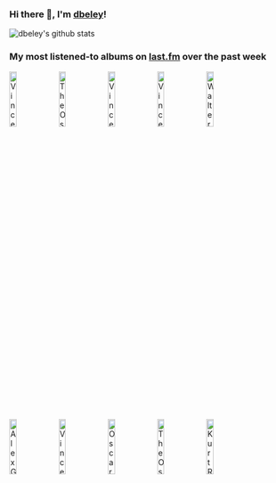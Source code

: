 ### Hi there 👋, I'm [dbeley](https://dbeley.ovh/en)!

![dbeley's github stats](https://github-readme-stats.vercel.app/api?username=dbeley)

### My most listened-to albums on [last.fm](https://www.last.fm/user/d_beley) over the past week

[<img src='https://lastfm.freetls.fastly.net/i/u/300x300/4382d477f6ece23af26d3429dad15120.jpg' width='16%' height='16%' alt='Vince Guaraldi - A Charlie Brown Thanksgiving'>](https://www.last.fm/music/vince%2bguaraldi/a%2bcharlie%2bbrown%2bthanksgiving)&nbsp;
[<img src='https://lastfm.freetls.fastly.net/i/u/300x300/30b0db96c46a3aebe7a0a968b532c306.jpg' width='16%' height='16%' alt='The Oscar Peterson Trio - Night Train'>](https://www.last.fm/music/the%2boscar%2bpeterson%2btrio/night%2btrain)&nbsp;
[<img src='https://lastfm.freetls.fastly.net/i/u/300x300/914105990e144a0882133a6af172a079.png' width='16%' height='16%' alt='Vince Guaraldi - Vince Guaraldi and the Lost Cues from the Charlie Brown Television Specials'>](https://www.last.fm/music/vince%2bguaraldi/vince%2bguaraldi%2band%2bthe%2blost%2bcues%2bfrom%2bthe%2bcharlie%2bbrown%2btelevision%2bspecials)&nbsp;
[<img src='https://lastfm.freetls.fastly.net/i/u/300x300/a89f108350df46859bdf3e51ba167244.jpg' width='16%' height='16%' alt='Vince Guaraldi Trio - The Charlie Brown Suite and Other Favorites'>](https://www.last.fm/music/vince%2bguaraldi%2btrio/the%2bcharlie%2bbrown%2bsuite%2band%2bother%2bfavorites)&nbsp;
[<img src='https://lastfm.freetls.fastly.net/i/u/300x300/ea2f03957a5bcd480eb599cb029cf81c.png' width='16%' height='16%' alt='Walter Smith III - return to casual'>](https://www.last.fm/music/walter%2bsmith%2biii/return%2bto%2bcasual)&nbsp;
<br>
[<img src='https://lastfm.freetls.fastly.net/i/u/300x300/0b8520054cfd8af493b44a8bed0a2361.jpg' width='16%' height='16%' alt='Alex G - TRICK'>](https://www.last.fm/music/alex%2bg/trick)&nbsp;
[<img src='https://lastfm.freetls.fastly.net/i/u/300x300/dbb45f46c1ce46b9abcc4bb1a386fc3d.jpg' width='16%' height='16%' alt='Vince Guaraldi - Vince Guaraldi and the Lost Cues From the Charlie Brown Television Specials, Volume 2'>](https://www.last.fm/music/vince%2bguaraldi/vince%2bguaraldi%2band%2bthe%2blost%2bcues%2bfrom%2bthe%2bcharlie%2bbrown%2btelevision%2bspecials%252c%2bvolume%2b2)&nbsp;
[<img src='https://lastfm.freetls.fastly.net/i/u/300x300/4af8b42df258be4231f001674f0b6b43.jpg' width='16%' height='16%' alt='Oscar Peterson - The Complete Songbooks'>](https://www.last.fm/music/oscar%2bpeterson/the%2bcomplete%2bsongbooks)&nbsp;
[<img src='https://lastfm.freetls.fastly.net/i/u/300x300/7b08bab570754d3abbc1c088968442f7.jpg' width='16%' height='16%' alt='The Oscar Peterson Trio - We Get Requests'>](https://www.last.fm/music/the%2boscar%2bpeterson%2btrio/we%2bget%2brequests)&nbsp;
[<img src='https://lastfm.freetls.fastly.net/i/u/300x300/f37e5a7ff8cb43f79ae44c335e400bf5.jpg' width='16%' height='16%' alt='Kurt Rosenwinkel - The Next Step'>](https://www.last.fm/music/kurt%2brosenwinkel/the%2bnext%2bstep)&nbsp;
<br>
